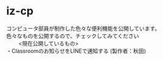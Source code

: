 # iz-cp
コンピュータ部員が制作した色々な便利機能を公開しています。  
色々なものを公開するので、チェックしてみてください  
　　
<現在公開しているもの>  
・Classroomのお知らせをLINEで通知する (製作者：秋田)
